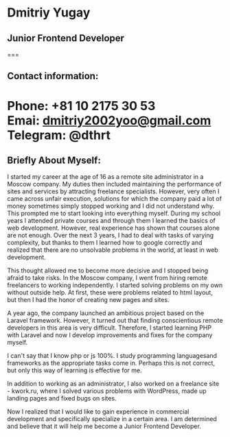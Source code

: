 # Dmitriy Yugay
## Junior Frontend Developer
===

## Contact information:
**Phone:**      +81 10 2175 30 53  
**Emai:**       dmitriy2002yoo@gmail.com  
**Telegram:**   @dthrt
===

## Briefly About Myself:
I started my career at the age of 16 as a remote site administrator in a Moscow company. My duties then included maintaining the performance of sites and services by attracting freelance specialists. However, very often I came across unfair execution, solutions for which the company paid a lot of money sometimes simply stopped working and I did not understand why. This prompted me to start looking into everything myself. During my school years I attended private courses and through them I learned the basics of web development. However, real experience has shown that courses alone are not enough. Over the next 3 years, I had to deal with tasks of varying complexity, but thanks to them I learned how to google correctly and realized that there are no unsolvable problems in the world, at least in web development.

This thought allowed me to become more decisive and I stopped being afraid to take risks. In the Moscow company, I went from hiring remote freelancers to working independently. I started solving problems on my own without outside help. At first, these were problems related to html layout, but then I had the honor of creating new pages and sites.

A year ago, the company launched an ambitious project based on the Laravel framework. However, it turned out that finding conscientious remote developers in this area is very difficult. Therefore, I started learning PHP with Laravel and now I develop improvements and fixes for the company myself.

I can't say that I know php or js 100%. I study programming languages ​​and frameworks as the appropriate tasks come in. Perhaps this is not correct, but only this way of learning is effective for me.

In addition to working as an administrator, I also worked on a freelance site - kwork.ru, where I solved various problems with WordPress, made up landing pages and fixed bugs on sites.

Now I realized that I would like to gain experience in commercial development and specifically specialize in a certain area. I am determined and believe that it will help me become a Junior Frontend Developer.